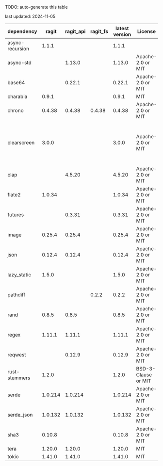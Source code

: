 TODO: auto-generate this table

last updated: 2024-11-05

|      dependency      |    ragit    |  ragit_api  |   ragit_fs   |  latest version  |       License       |        NOTE        |
|----------------------|-------------|-------------|--------------|------------------|---------------------|--------------------|
| async-recursion      | 1.1.1       |             |              | 1.1.1            |                     |                    |
| async-std            |             | 1.13.0      |              | 1.13.0           | Apache-2.0 or MIT   |                    |
| base64               |             | 0.22.1      |              | 0.22.1           | Apache-2.0 or MIT   |                    |
| charabia             | 0.9.1       |             |              | 0.9.1            | MIT                 |                    |
| chrono               | 0.4.38      | 0.4.38      | 0.4.38       | 0.4.38           | Apache-2.0 or MIT   |                    |
| clearscreen          | 3.0.0       |             |              | 3.0.0            | Apache-2.0 or MIT   | TODO: remove this, clear line-by-line instead  |
| clap                 |             | 4.5.20      |              | 4.5.20           | Apache-2.0 or MIT   |                    |
| flate2               | 1.0.34      |             |              | 1.0.34           | Apache-2.0 or MIT   |                    |
| futures              |             | 0.3.31      |              | 0.3.31           | Apache-2.0 or MIT   |                    |
| image                | 0.25.4      | 0.25.4      |              | 0.25.4           | Apache-2.0 or MIT   |                    |
| json                 | 0.12.4      | 0.12.4      |              | 0.12.4           | Apache-2.0 or MIT   |                    |
| lazy_static          | 1.5.0       |             |              | 1.5.0            | Apache-2.0 or MIT   |                    |
| pathdiff             |             |             | 0.2.2        | 0.2.2            | Apache-2.0 or MIT   |                    |
| rand                 | 0.8.5       | 0.8.5       |              | 0.8.5            | Apache-2.0 or MIT   |                    |
| regex                | 1.11.1      | 1.11.1      |              | 1.11.1           | Apache-2.0 or MIT   |                    |
| reqwest              |             | 0.12.9      |              | 0.12.9           | Apache-2.0 or MIT   |                    |
| rust-stemmers        | 1.2.0       |             |              | 1.2.0            | BSD-3-Clause or MIT |                    |
| serde                | 1.0.214     | 1.0.214     |              | 1.0.214          | Apache-2.0 or MIT   |                    |
| serde_json           | 1.0.132     | 1.0.132     |              | 1.0.132          | Apache-2.0 or MIT   |                    |
| sha3                 | 0.10.8      |             |              | 0.10.8           | Apache-2.0 or MIT   |                    |
| tera                 | 1.20.0      | 1.20.0      |              | 1.20.0           | MIT                 |                    |
| tokio                | 1.41.0      | 1.41.0      |              | 1.41.0           | MIT                 |                    |
